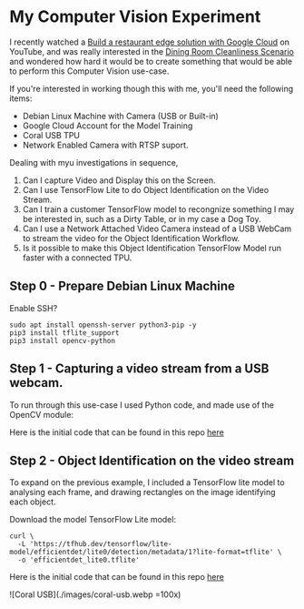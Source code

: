 # My Computer Vision Experiment

I recently watched a [Build a restaurant edge solution with Google Cloud](https://www.youtube.com/watch?v=c2I4G7UH408) on YouTube, and was really interested in the [Dining Room Cleanliness Scenario](https://youtu.be/c2I4G7UH408?t=530) and wondered how hard it would be to create something that would be able to perform this Computer Vision use-case.

If you're interested in working though this with me, you'll need the following items:

* Debian Linux Machine with Camera (USB or Built-in)
* Google Cloud Account for the Model Training
* Coral USB TPU
* Network Enabled Camera with RTSP suport.

Dealing with myu investigations in sequence,

1. Can I capture Video and Display this on the Screen.
2. Can I use TensorFlow Lite to do Object Identification on the Video Stream.
3. Can I train a customer TensorFlow model to recongnize something I may be interested in, such as a Dirty Table, or in my case a Dog Toy.
4. Can I use a Network Attached Video Camera instead of a USB WebCam to stream the video for the Object Identification Workflow.
5. Is it possible to make this Object Identification TensorFlow Model run faster with a connected TPU.


## Step 0 - Prepare Debian Linux Machine

Enable SSH?
```
sudo apt install openssh-server python3-pip -y
pip3 install tflite_support
pip3 install opencv-python
```

## Step 1 - Capturing a video stream from a USB webcam.

To run through this use-case I used Python code, and made use of the OpenCV module:

Here is the initial code that can be found in this repo [here](./code/step-1/video-capture.py)

## Step 2 - Object Identification on the video stream

To expand on the previous example, I included a TensorFlow lite model to analysing each frame, and drawing rectangles on the image identifying each object.

Download the model TensorFlow Lite model:
```shell
curl \
  -L 'https://tfhub.dev/tensorflow/lite-model/efficientdet/lite0/detection/metadata/1?lite-format=tflite' \
  -o 'efficientdet_lite0.tflite'
```

Here is the initial code that can be found in this repo [here](./code/step-2/video-capture.py)


![Coral USB](./images/coral-usb.webp =100x)